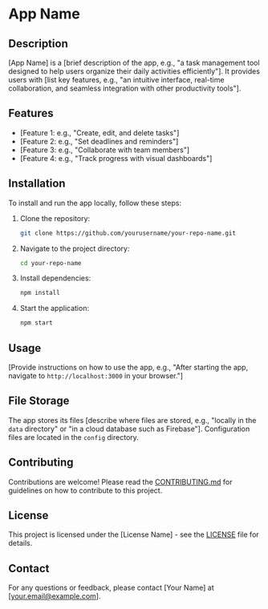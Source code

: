 # App Name

## Description

[App Name] is a [brief description of the app, e.g., "a task management tool designed to help users organize their daily activities efficiently"]. It provides users with [list key features, e.g., "an intuitive interface, real-time collaboration, and seamless integration with other productivity tools"].

## Features

- [Feature 1: e.g., "Create, edit, and delete tasks"]
- [Feature 2: e.g., "Set deadlines and reminders"]
- [Feature 3: e.g., "Collaborate with team members"]
- [Feature 4: e.g., "Track progress with visual dashboards"]

## Installation

To install and run the app locally, follow these steps:

1. Clone the repository:
   ```bash
   git clone https://github.com/yourusername/your-repo-name.git
   ```
2. Navigate to the project directory:
   ```bash
   cd your-repo-name
   ```
3. Install dependencies:
   ```bash
   npm install
   ```
4. Start the application:
   ```bash
   npm start
   ```

## Usage

[Provide instructions on how to use the app, e.g., "After starting the app, navigate to `http://localhost:3000` in your browser."]

## File Storage

The app stores its files [describe where files are stored, e.g., "locally in the `data` directory" or "in a cloud database such as Firebase"]. Configuration files are located in the `config` directory.

## Contributing

Contributions are welcome! Please read the [CONTRIBUTING.md](CONTRIBUTING.md) for guidelines on how to contribute to this project.

## License

This project is licensed under the [License Name] - see the [LICENSE](LICENSE) file for details.

## Contact

For any questions or feedback, please contact [Your Name] at [your.email@example.com]. 